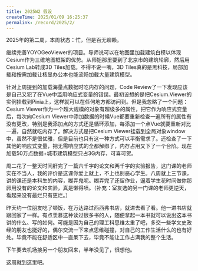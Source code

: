 ```yaml
---
title: 2025W2 假设
createTime: 2025/01/09 16:25:37
permalink: /record/2025/2/
---
```


2025年的第二周，本周状态：忙，但是百无聊赖。

继续完善YOYOGeoViewer的项目。导师说可以在地图里加载建筑白模以体现Cesium作为三维地图框架的优势。从师姐那里要到了北京市的建筑轮廓，然后用Cesium Lab转成3D Tiles加载。不得不说一嘴，3D Tiles真的是黑科技，局部加载和按需加载让核显办公本也能流畅加载大量建筑模型。

针对上周提到的加载海量点数据时吃内存的问题，Code Review了一下发现应该是自己又犯了在Vue中滥用响应式变量的错误。最初设想的是把Cesium.Viewer的实例挂载到Pinia上，这样就可以在任何地方都访问到。但是我忽略了一个问题：Cesium Viewer作为一个超大规模的对象有超级多的属性，把它作为响应式变量后，每次向Cesium Viewer中添加数据的时候Vue都要重新检查一遍所有的属性有没有更改，特别是我添加点的方式还是循环添加，每添加一个点Vue就要重新对比一遍，自然就吃内存了。解决方式是把Cesium Viewer挂载到全局对象window中，虽然不是很优雅，但是目前也只有这一种方式可以平衡需求了。还检查了一下其他的响应式变量，把无需响应式的全都解绑了，内存占用又下了一个台阶。现在加载50万点数据+城市建筑模型只占3G内存，可喜可贺。

周二花了一整天时间肝完了一篇六千字的论文和两千字的实验报告，这门课的老师实在不当人，我的评价是这课你爱上就上，不上也别恶心学生。八周就上三节课，讲的课还是本科生的内容，糊弄鬼呢。糊弄完了还留作业，逼着学生花时间做你那卵用没有的论文和实验，真是懒得喷。（补充：室友选的另一门课的老师更逆天，看起来没有最烂只有更烂。）

昨天约一位朋友吃了顿饭，在万达路过西西弗书店，就进去看了看。他一进书店就跟回家了一样。有点羡慕这种读过很多书的人，随便拿起一本书就可以说出这本书讲的什么、写的如何。可能是因为自己的理工科思维太重了吧，多交一些学文史政经的朋友也挺好的，偶尔交流一下来点思维碰撞，对自己的工作生活什么的也有好处。毕竟不能在舒适区中一直呆下去，毕竟不能让工作占满我的整个生活。

下午要去机场接另一个朋友回来，半年没见了，很想他。

这周就到这里吧。